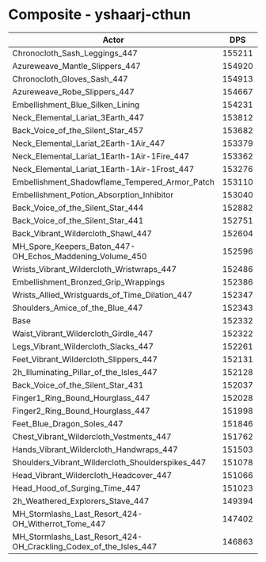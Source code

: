 # Composite - yshaarj-cthun
| Actor | DPS | Increase |
|---|:---:|:---:|
|Chronocloth_Sash_Leggings_447|155211|1.89%|
|Azureweave_Mantle_Slippers_447|154920|1.70%|
|Chronocloth_Gloves_Sash_447|154913|1.69%|
|Azureweave_Robe_Slippers_447|154667|1.53%|
|Embellishment_Blue_Silken_Lining|154231|1.25%|
|Neck_Elemental_Lariat_3Earth_447|153812|0.97%|
|Back_Voice_of_the_Silent_Star_457|153682|0.89%|
|Neck_Elemental_Lariat_2Earth-1Air_447|153379|0.69%|
|Neck_Elemental_Lariat_1Earth-1Air-1Fire_447|153362|0.68%|
|Neck_Elemental_Lariat_1Earth-1Air-1Frost_447|153276|0.62%|
|Embellishment_Shadowflame_Tempered_Armor_Patch|153110|0.51%|
|Embellishment_Potion_Absorption_Inhibitor|153040|0.46%|
|Back_Voice_of_the_Silent_Star_444|152882|0.36%|
|Back_Voice_of_the_Silent_Star_441|152751|0.28%|
|Back_Vibrant_Wildercloth_Shawl_447|152604|0.18%|
|MH_Spore_Keepers_Baton_447-OH_Echos_Maddening_Volume_450|152596|0.17%|
|Wrists_Vibrant_Wildercloth_Wristwraps_447|152486|0.10%|
|Embellishment_Bronzed_Grip_Wrappings|152386|0.03%|
|Wrists_Allied_Wristguards_of_Time_Dilation_447|152347|0.01%|
|Shoulders_Amice_of_the_Blue_447|152343|0.01%|
|Base|152332|0.00%|
|Waist_Vibrant_Wildercloth_Girdle_447|152322|-0.01%|
|Legs_Vibrant_Wildercloth_Slacks_447|152261|-0.05%|
|Feet_Vibrant_Wildercloth_Slippers_447|152131|-0.13%|
|2h_Illuminating_Pillar_of_the_Isles_447|152128|-0.13%|
|Back_Voice_of_the_Silent_Star_431|152037|-0.19%|
|Finger1_Ring_Bound_Hourglass_447|152028|-0.20%|
|Finger2_Ring_Bound_Hourglass_447|151998|-0.22%|
|Feet_Blue_Dragon_Soles_447|151846|-0.32%|
|Chest_Vibrant_Wildercloth_Vestments_447|151762|-0.37%|
|Hands_Vibrant_Wildercloth_Handwraps_447|151503|-0.54%|
|Shoulders_Vibrant_Wildercloth_Shoulderspikes_447|151078|-0.82%|
|Head_Vibrant_Wildercloth_Headcover_447|151066|-0.83%|
|Head_Hood_of_Surging_Time_447|151023|-0.86%|
|2h_Weathered_Explorers_Stave_447|149394|-1.93%|
|MH_Stormlashs_Last_Resort_424-OH_Witherrot_Tome_447|147402|-3.24%|
|MH_Stormlashs_Last_Resort_424-OH_Crackling_Codex_of_the_Isles_447|146863|-3.59%|
